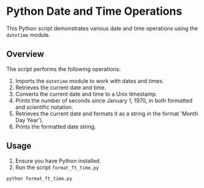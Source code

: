 # Python Date and Time Operations

This Python script demonstrates various date and time operations using the `datetime` module.

## Overview

The script performs the following operations:

1. Imports the `datetime` module to work with dates and times.
2. Retrieves the current date and time.
3. Converts the current date and time to a Unix timestamp.
4. Prints the number of seconds since January 1, 1970, in both formatted and scientific notation.
5. Retrieves the current date and formats it as a string in the format 'Month Day Year').
6. Prints the formatted date string.

## Usage

1. Ensure you have Python installed.
2. Run the script `format_ft_time.py`

```bash
python format_ft_time.py
```
